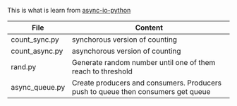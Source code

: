 This is what is learn from [async-io-python](https://realpython.com/async-io-python/)

File | Content | 
--- | --- | 
count_sync.py | synchorous version of counting | 
count_async.py| asynchorous version of counting| 
rand.py| Generate random number until one of them reach to threshold| 
async_queue.py| Create producers and consumers. Producers push to queue then consumers get queue| 